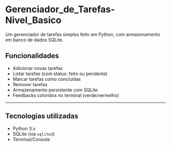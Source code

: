 # Gerenciador_de_Tarefas-Nivel_Basico

Um gerenciador de tarefas simples feito em Python, com armazenamento em banco de dados SQLite.

## Funcionalidades

-  Adicionar novas tarefas
-  Listar tarefas (com status: feito ou pendente)
-  Marcar tarefas como concluídas
-  Remover tarefas
-  Armazenamento persistente com SQLite
- Feedbacks coloridos no terminal (verde/vermelho)

---

##  Tecnologias utilizadas

- Python 3.x
- SQLite (via `sqlite3`)
- Terminal/Console

